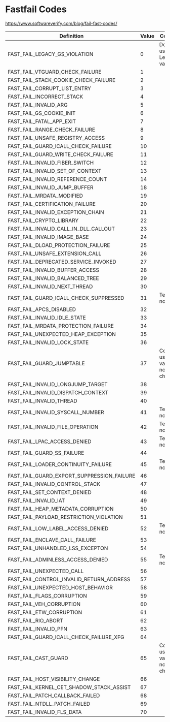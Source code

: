 # Fastfail Codes

https://www.softwareverify.com/blog/fail-fast-codes/

| Definition	                              | Value | 	Comment                                  |
|------------------------------------------|-------|-------------------------------------------|
| FAST_FAIL_LEGACY_GS_VIOLATION	           | 0     | 	Do not use. Legacy value.                |
| FAST_FAIL_VTGUARD_CHECK_FAILURE	         | 1     | |
| FAST_FAIL_STACK_COOKIE_CHECK_FAILURE	    | 2     | |
| FAST_FAIL_CORRUPT_LIST_ENTRY	            | 3     | |
| FAST_FAIL_INCORRECT_STACK	               | 4     | |
| FAST_FAIL_INVALID_ARG	                   | 5     | |
| FAST_FAIL_GS_COOKIE_INIT	                | 6     | |
| FAST_FAIL_FATAL_APP_EXIT	                | 7     | |
| FAST_FAIL_RANGE_CHECK_FAILURE	           | 8     | |
| FAST_FAIL_UNSAFE_REGISTRY_ACCESS	        | 9     | |
| FAST_FAIL_GUARD_ICALL_CHECK_FAILURE	     | 10    | |
| FAST_FAIL_GUARD_WRITE_CHECK_FAILURE	     | 11    | |
| FAST_FAIL_INVALID_FIBER_SWITCH	          | 12    | |
| FAST_FAIL_INVALID_SET_OF_CONTEXT	        | 13    | |
| FAST_FAIL_INVALID_REFERENCE_COUNT	       | 14    | |
| FAST_FAIL_INVALID_JUMP_BUFFER	           | 18    | |
| FAST_FAIL_MRDATA_MODIFIED	               | 19    | |
| FAST_FAIL_CERTIFICATION_FAILURE	         | 20    | |
| FAST_FAIL_INVALID_EXCEPTION_CHAIN	       | 21    | |
| FAST_FAIL_CRYPTO_LIBRARY	                | 22    | |
| FAST_FAIL_INVALID_CALL_IN_DLL_CALLOUT	   | 23    | |
| FAST_FAIL_INVALID_IMAGE_BASE	            | 24    | |
| FAST_FAIL_DLOAD_PROTECTION_FAILURE	      | 25    | |
| FAST_FAIL_UNSAFE_EXTENSION_CALL	         | 26    | |
| FAST_FAIL_DEPRECATED_SERVICE_INVOKED	    | 27    | |
| FAST_FAIL_INVALID_BUFFER_ACCESS	         | 28    | |
| FAST_FAIL_INVALID_BALANCED_TREE	         | 29    | |
| FAST_FAIL_INVALID_NEXT_THREAD	           | 30    | |
| FAST_FAIL_GUARD_ICALL_CHECK_SUPPRESSED	  | 31    | 	Telemetry, nonfatal                      |
| FAST_FAIL_APCS_DISABLED	                 | 32    | |
| FAST_FAIL_INVALID_IDLE_STATE	            | 33    | |
| FAST_FAIL_MRDATA_PROTECTION_FAILURE	     | 34    | |
| FAST_FAIL_UNEXPECTED_HEAP_EXCEPTION	     | 35    | |
| FAST_FAIL_INVALID_LOCK_STATE	            | 36    | |
| FAST_FAIL_GUARD_JUMPTABLE	               | 37    | 	Compiler uses this value. Do not change. |
| FAST_FAIL_INVALID_LONGJUMP_TARGET	       | 38    | |
| FAST_FAIL_INVALID_DISPATCH_CONTEXT	      | 39    | |
| FAST_FAIL_INVALID_THREAD	                | 40    | |
| FAST_FAIL_INVALID_SYSCALL_NUMBER	        | 41    | 	Telemetry, nonfatal                      |
| FAST_FAIL_INVALID_FILE_OPERATION	        | 42    | 	Telemetry, nonfatal                      |
| FAST_FAIL_LPAC_ACCESS_DENIED	            | 43    | 	Telemetry, nonfatal                      |
| FAST_FAIL_GUARD_SS_FAILURE	              | 44    | |
| FAST_FAIL_LOADER_CONTINUITY_FAILURE	     | 45    | 	Telemetry, nonfatal                      |
| FAST_FAIL_GUARD_EXPORT_SUPPRESSION_FAILURE | 46    | |
| FAST_FAIL_INVALID_CONTROL_STACK	         | 47    | |
| FAST_FAIL_SET_CONTEXT_DENIED	            | 48    | |
| FAST_FAIL_INVALID_IAT	                   | 49    | |
| FAST_FAIL_HEAP_METADATA_CORRUPTION	      | 50    | |
| FAST_FAIL_PAYLOAD_RESTRICTION_VIOLATION	 | 51    | |
| FAST_FAIL_LOW_LABEL_ACCESS_DENIED	       | 52    | 	Telemetry, nonfatal                      |
| FAST_FAIL_ENCLAVE_CALL_FAILURE	          | 53    | |
| FAST_FAIL_UNHANDLED_LSS_EXCEPTON	        | 54    | |
| FAST_FAIL_ADMINLESS_ACCESS_DENIED	       | 55    | 	Telemetry, nonfatal                      |
| FAST_FAIL_UNEXPECTED_CALL	               | 56    | |
| FAST_FAIL_CONTROL_INVALID_RETURN_ADDRESS	 | 57    | |
| FAST_FAIL_UNEXPECTED_HOST_BEHAVIOR	      | 58    | |
| FAST_FAIL_FLAGS_CORRUPTION	              | 59    | |
| FAST_FAIL_VEH_CORRUPTION	                | 60    | |
| FAST_FAIL_ETW_CORRUPTION	                | 61    | |
| FAST_FAIL_RIO_ABORT	                     | 62    | |
| FAST_FAIL_INVALID_PFN	                   | 63    | |
| FAST_FAIL_GUARD_ICALL_CHECK_FAILURE_XFG	 | 64    | |
| FAST_FAIL_CAST_GUARD	                    | 65    | 	Compiler uses this value. Do not change. |
| FAST_FAIL_HOST_VISIBILITY_CHANGE	        | 66    | |
| FAST_FAIL_KERNEL_CET_SHADOW_STACK_ASSIST	 | 67    | |
| FAST_FAIL_PATCH_CALLBACK_FAILED	         | 68    | |
| FAST_FAIL_NTDLL_PATCH_FAILED	            | 69    | |
| FAST_FAIL_INVALID_FLS_DATA	              | 70    | |